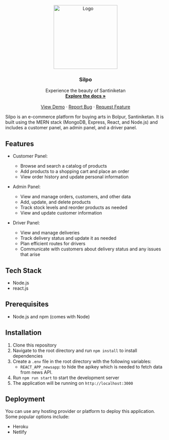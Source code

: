 <!-- PROJECT LOGO -->
<br />
<div align="center">
  <a href="https://github.com//subh-cs/Silpo">
    <img src="/assets/SilpoLogo.png" alt="Logo" width="200">
  </a>

<h3 align="center">Silpo</h3>

  <p align="center">
    Experience the beauty of Santiniketan
    <br />
    <a href="https://github.com/subh-cs/Silpo"><strong>Explore the docs »</strong></a>
    <br />
    <br />
    <a href="https://subh-shop.herokuapp.com">View Demo</a>
    ·
    <a href="https://github.com/subh-cs/Silpo/issues">Report Bug</a>
    ·
    <a href="https://github.com/subh-cs/Silpo/issues">Request Feature</a>
  </p>
</div>


Silpo is an e-commerce platform for buying arts in Bolpur, Santiniketan. It is built using the MERN stack (MongoDB, Express, React, and Node.js) and includes a customer panel, an admin panel, and a driver panel.

## Features

- Customer Panel:
  - Browse and search a catalog of products
  - Add products to a shopping cart and place an order
  - View order history and update personal information

- Admin Panel:
  - View and manage orders, customers, and other data
  - Add, update, and delete products
  - Track stock levels and reorder products as needed
  - View and update customer information

- Driver Panel:
  - View and manage deliveries
  - Track delivery status and update it as needed
  - Plan efficient routes for drivers
  - Communicate with customers about delivery status and any issues that arise

## Tech Stack

- Node.js
- react.js

## Prerequisites

- Node.js and npm (comes with Node)

## Installation

1. Clone this repository
2. Navigate to the root directory and run `npm install` to install dependencies
3. Create a `.env` file in the root directory with the following variables:
   - `REACT_APP_newsapp`: to hide the apikey which is needed to fetch data from news API. 
4. Run `npm run start` to start the development server
5. The application will be running on `http://localhost:3000`

## Deployment

You can use any hosting provider or platform to deploy this application. Some popular options include:

- Heroku
- Netlify
